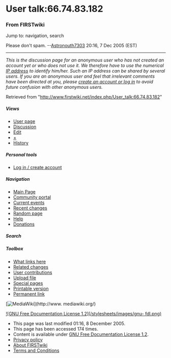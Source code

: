 # User talk:66.74.83.182

### From FIRSTwiki

Jump to: navigation, search

Please don't spam. --[Astronouth7303](/index.php/User:Astronouth7303
"User:Astronouth7303" ) 20:16, 7 Dec 2005 (EST)

* * *

_This is the discussion page for an anonymous user who has not created an
account yet or who does not use it. We therefore have to use the numerical [IP
address](http://www.wikipedia.org/wiki/IP_address "wikipedia:IP_address" ) to
identify him/her. Such an IP address can be shared by several users. If you
are an anonymous user and feel that irrelevant comments have been directed at
you, please [create an account or log in](/index.php/Special:Userlogin
"Special:Userlogin" ) to avoid future confusion with other anonymous users._

Retrieved from "<http://www.firstwiki.net/index.php/User_talk:66.74.83.182>"

##### Views

  * [User page](/index.php?title=User:66.74.83.182&action=edit)
  * [Discussion](/index.php/User_talk:66.74.83.182)
  * [Edit](/index.php?title=User_talk:66.74.83.182&action=edit)
  * [+](/index.php?title=User_talk:66.74.83.182&action=edit&section=new)
  * [History](/index.php?title=User_talk:66.74.83.182&action=history)

##### Personal tools

  * [Log in / create account](/index.php?title=Special:Userlogin&returnto=User_talk:66.74.83.182)

[](/index.php/Main_Page "Main Page" )

##### Navigation

  * [Main Page](/index.php/Main_Page)
  * [Community portal](/index.php/FIRSTwiki:Community_portal)
  * [Current events](/index.php/Current_events)
  * [Recent changes](/index.php/Special:Recentchanges)
  * [Random page](/index.php/Special:Random)
  * [Help](/index.php/Help:Contents)
  * [Donations](/index.php/FIRSTwiki:Site_support)

##### Search



##### Toolbox

  * [What links here](/index.php/Special:Whatlinkshere/User_talk:66.74.83.182)
  * [Related changes](/index.php/Special:Recentchangeslinked/User_talk:66.74.83.182)
  * [User contributions](/index.php/Special:Contributions/66.74.83.182)
  * [Upload file](/index.php/Special:Upload)
  * [Special pages](/index.php/Special:Specialpages)
  * [Printable version](/index.php?title=User_talk:66.74.83.182&printable=yes)
  * [Permanent link](/index.php?title=User_talk:66.74.83.182&oldid=40810)

[![MediaWiki](/skins/common/images/poweredby_mediawiki_88x31.png)](http://www.
mediawiki.org/)

[![GNU Free Documentation License 1.2](/stylesheets/images/gnu-
fdl.png)](http://www.gnu.org/copyleft/fdl.html)

  * This page was last modified 01:16, 8 December 2005.
  * This page has been accessed 174 times.
  * Content is available under [GNU Free Documentation License 1.2](http://www.gnu.org/copyleft/fdl.html "http://www.gnu.org/copyleft/fdl.html" ).
  * [Privacy policy](/index.php/FIRSTwiki:Privacy_policy "FIRSTwiki:Privacy policy" )
  * [About FIRSTwiki](/index.php/FIRSTwiki:About "FIRSTwiki:About" )
  * [Terms and Conditions](/index.php/FIRSTwiki:Terms_and_conditions "FIRSTwiki:Terms and conditions" )

